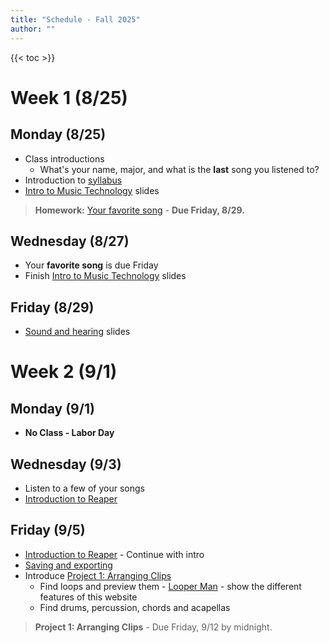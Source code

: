 ```yaml
---
title: "Schedule - Fall 2025"
author: ""
---
```


{{< toc >}}

# Week 1 (8/25)

## Monday (8/25)

- Class introductions
  - What's your name, major, and what is the **last** song you listened to?
- Introduction to [syllabus](../syllabus)
- [Intro to Music Technology](../lectures/week-1/intro-to-music-tech-slides/) slides

> **Homework:** [Your favorite song](https://d2l.sdbor.edu/d2l/le/content/1950074/viewContent/12965704/View) - **Due Friday, 8/29.**

## Wednesday (8/27)

- Your **favorite song** is due Friday
- Finish [Intro to Music Technology](../lectures/week-1/intro-to-music-tech-slides/) slides

## Friday (8/29)

- [Sound and hearing](../lectures/week-1/sound-and-hearing/) slides

# Week 2 (9/1)

## Monday (9/1)

- **No Class - Labor Day**

## Wednesday (9/3)

- Listen to a few of your songs
- [Introduction to Reaper](../lectures/week-2/reaper-intro/)

## Friday (9/5)

- [Introduction to Reaper](../lectures/week-2/reaper-intro/#/8) - Continue with intro
- [Saving and exporting](../lectures/week-2/this-is-reaper-2/)
- Introduce [Project 1: Arranging Clips](../projects/project-1/)
  - Find loops and preview them - [Looper Man](https://www.looperman.com) - show the different features of this website
  - Find drums, percussion, chords and acapellas

> **Project 1: Arranging Clips** - Due Friday, 9/12 by midnight.


<!-- 
# Week 3 (9/8)

## Monday (9/8)

- Listen to favorite songs
  - Class playlist: ___
  - Note: `Please respond when writing in full sentences and not bulleted points.`
- Show a basic version of the loops project
  - Find 7 clips from Looperman
  - Layer and rename tracks in Reaper
  - Build arrangement 
- Work on the project in class

## Wednesday (9/10)

- Some layering and mixing of the project from Monday
- [Audio Hardware slides](../lectures/week-2/audio-hardware/)

## Friday (9/12)

- Finish the in-class project
  - mixing and exporting 
  - Finish: [Audio Hardware slides](../lectures/week-2/audio-hardware/#/4)

> **Project 2: Unreliable Product Ad** - Have your script ready by Monday, 9/22.

# Week 4 (9/15) 

## Monday (9/15)

- [Digital Audio Data](../lectures/week-4/digital-audio-data/)

## Wednesday (9/17)

- **Move to the studio**
  - Studio tour
    - [Microphones presentation](https://docs.google.com/presentation/d/130uChoUPV370sMNJEc02n41QXdygYUO5zVqAWKoa900/present#slide=id.p1)
    - [Studio Documentation](https://sites.google.com/view/charmstudios/studio-documentation)
    - Book your time in the studio to record your projects
- [Reaper Recording](../lectures/week-3/reaper-recording/)
  - One student dialogue demo

## Friday (9/19)

- Editing
  - Each student must edit their own commercial.
  - More tips for editing in Reaper
    - [Editing](../lectures/week-4/editing/)

# Week 5 (9/22)


## Monday (9/22)

- [Unreliable Product Ad](../projects/project-2-ad/) - Due October 2nd
- Another recording day for some more practice, but focusing on editing and mixing. 


## Wednesday (9/24)

- Sound Effects + music beds
  - [Finding sound effects](../lectures/week-4/sound-effects/)
  - Examples could be transition impacts or swooshes between character lines. Some scripts will have specific needs for effects that illustrate locations or products, like chirping birds for outdoor settings.
  - Add sound effects to separate tracks
- Make sure your music and dialogue work well together
- Mixing -- background music should be much quieter than dialogue; around -30 dB is a good start.

## Friday (9/26)

- [FX Roulette game](../lectures/week-5/fx-roulette/)

# Week 6 (9/29)

## Monday (9/29)

- [EQ](../lectures/week-5/eq/)

## Wednesday (10/1)

- Listen to ads in class
- [EQ in class assignment](../lectures/week-5/eq-assignment/)

## Friday (10/3)

- [DSU Animation Studio Discord](https://discord.gg/BMpW46NF)
  - The Animation Studio is a new discord where DAD students are looking for collaborators to work on projects.
- DAD day at MAAC - Nov 14th
  - think of a project you'd like to have shown at the event; every DSD student is required to show at least one work.
- Exploring EQ on a multitrack recording - [instructions](../lectures/week-5/eq-multitrack/)

> **Project 2: Unreliable Product Ad** - Due Thursday, 10/2 by midnight.

# Week 7 (10/6)

## Monday (10/6)

- Dynamics effects
  - [ReaComp](../lectures/week-5/compression/), ReaXComp, ReaLimit, ReaGate
  - What elements in our mix are still not sitting correctly that could use compression?

## Wednesday (10/8)

- **Time based effects**
  - [Delay, Chorus, and Flange](../lectures/week-6/delay/)

## Friday (10/10)

- [Reverb](../lectures/week-6/reverb/)

# Week 8 (10/13)

## Monday (10/13)

- No class for Native American Day

## Wednesday (10/15)

- Putting together all we've learned to make a simple mix
- [Project 3: In class mixing assignment](../projects/project-3-mix/) - Due by 10/24

## Friday (10/17)

- Continue looking at [Project 3: In class mixing assignment](../projects/project-3-mix/)
- **Mid-term Exam Period**

# Week 9 (10/20)

## Monday (10/20)

**Sampling + MIDI**

- Any questions about the mix project?
- [Sampling History](../lectures/week-7/sampling-history/)
- [Who Sampled](http://whosampled.com) - covers and sampling
  - In-class project: based on who sampled, find three of your favorite sampling uses from who sampled. Why do you like them? Please describe how the artist used the sample and what it was about the original recording that made the artist want to use it. We'll have a few people present at the end of class.

## Wednesday (10/22)

- Questions about the mix?
- [MIDI History](../lectures/week-7/midi-history/) - some history on the problem MIDI was invented to solve.
- Download [Sitala - Drum Sampler Plugin](https://decomposer.de/sitala/)
  - Build a simple drum loop out of these two samples: [drums](../samples/drums.wav), [bass](../samples/bass.wav)

## Friday (10/24)

- [MIDI Intro](../lectures/week-7/midi-intro/)
- Create at least a 2 bar loop today, we'll go over how to extend it more on Monday.
- You can redo your loop project, this time with MIDI, or do something new.
- Add **one or two samples** from [freesound](https://freesound.org) to your composition
- Spend some time making loops, share with the class at the end
- Use any of the effects we've learned so far: EQ, compression, reverb, delay
- You can route your MIDI track to effects sends with the effects routing tab.

> **Project 3: In class mixing assignment** - Due Friday, 10/24 by midnight.

> [**Project 4: Drum Programming and Beatmaking**](../projects/project-4-beats/) - DUE Monday, 11/3

# Week 10 (10/27)

## Monday (10/27)

- in class work on beatmaking project
- [Beatmaking](../lectures/week-8/beatmaking/) - listening examples

## Wednesday (10/29)

- **Synthesis and MIDI**
  - [Electronic sound production](../lectures/week-10/electronic-sound-production/)

## Friday (10/31)

- More on Vital Synth and Synthesis
- Preset analysis - pick a random preset and see how it works

# Week 11 (11/3)

## Monday (11/3)

- [Vital Synth](../lectures/week-10/vital-intro/)
- [Vital Synth Manual](https://hooklineismyhomie.weebly.com/uploads/1/4/9/6/149651803/vital_user_manual.pdf)

## Wednesday (11/5)

- [Adaptive Grid Tool](../lectures/week-11/adaptive-grid/)
- [Modulation - LFO and Mod Envelopes](../lectures/week-11/vital-modulation/)

## Friday (11/7)

- [Effects and Post-processing](../lectures/week-11/effects/) 
- **Last Day to Withdraw** from full-term courses
  
> [Vital Synth Project](../projects/project-5-synth/) - DUE Friday, 11/21 

# Week 12 (11/10)

## Monday (11/10)

- [Drum Synthesis](../lectures/week-12/drum-synthesis/)

## Wednesday (11/12)

- [Leads and Keys](../lectures/week-12/leads-and-keys/)
  

## Friday (11/14)

- Building a Full Patch with Macros 

# Week 13 (11/17)

## Monday (11/17)

- Vital Synth Patch sharing - Students share a synth patch they made with the class. 
- Start [final project](../projects/final-project) discussions and brainstorming
- Project proposals due Friday

## Wednesday (11/19)

- Group Brainstorming (15 minutes):
  - Group sharing ideas for final project. 
- Work Session (35 minutes):
  - Start drafting proposals during class.
  - I'll provide feedback and suggestions individually.

## Friday (11/21)

- Play Vital Projects in class
- After you play your project spend a few minutes presenting your final project proposal. 

> **Project 5: Vital Synth** - Due Friday, 11/21 by midnight.

# Week 14 (11/24)

## Monday (11/24)

- **Technical Setup Day**
  - Divide class into two groups of 4 students:
    - Group A (25 minutes): Studio setup and troubleshooting.
    - Group B (25 minutes): Independent work on laptops in the classroom (e.g., sound sourcing, arranging).
  - Groups switch halfway through.

## Wednesday, Friday (11/26, 11/28)

- No class - Thanksgiving Holiday

# Week 15 (12/1)

## Monday (12/1)

- **Critique Session:**
  - Each student presents 2-3 minutes of their project (rough mix, composition, or sound design).
  - Talk about where you are in the process and what you want to do next. 
  
## Wednesday (12/3)

- **Guided Work Session**
  - Group A (25 minutes): Studio work and troubleshooting.
  - Group B (25 minutes): Independent work in the classroom. 
- Groups switch halfway through.

## Friday (12/5)

- Meet back in the classroom for a more focused sharing session
  - Each student shares one thing they're struggling with that they want feedback on.

# Week 16 (12/8)

## Monday (12/8)

- Course Evals 
- Final Q&A session 
- One-on-one help if needed. 

## Wednesday (12/10)

- **Reading/Study Day - No Class**

# Final Exam

- **Final Exam Presentation:** Friday, December 12, 8:00 AM - 10:00 AM

 -->